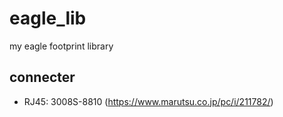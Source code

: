 # eagle_lib
my eagle footprint library

## connecter
- RJ45: 3008S-8810 (https://www.marutsu.co.jp/pc/i/211782/)
